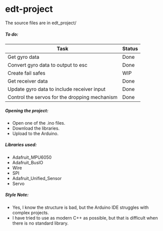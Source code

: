 # edt-project
The source files are in edt_project/

##### To do:

| Task                                          | Status   |
| --------------------------------------------- | -------- |
| Get gyro data                                 | Done     |
| Convert gyro data to output to esc            | Done     |
| Create fail safes                             | WIP      |
| Get receiver data                             | Done     |
| Update gyro data to include receiver input    | Done     |
| Control the servos for the dropping mechanism | Done     |

##### Opening the project:

- Open one of the .ino files.
- Download the libraries.
- Upload to the Arduino.

##### Libraries used:

- Adafruit_MPU6050
- Adafruit_BusIO
- Wire
- SPI
- Adafruit_Unified_Sensor
- Servo

##### Style Note:

- Yes, I know the structure is bad, but the Arduino IDE struggles with complex projects.
- I have tried to use as modern C++ as possible, but that is difficult when there is no standard library.
